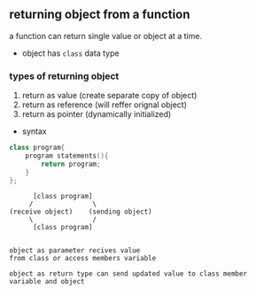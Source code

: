 ## returning object from a function
a function can return single value or object at a time.
- object has `class` data type

### types of returning object
1. return as value (create separate copy of object)
2. return as reference (will reffer orignal object)
3. return as pointer (dynamically initialized)

- syntax
```c++
class program{
    program statements(){
        return program;
    }
};

```
```
      [class program]
     /               \
(receive object)    (sending object)
     \               /
      [class program]


object as parameter recives value 
from class or access members variable

object as return type can send updated value to class member
variable and object

```


